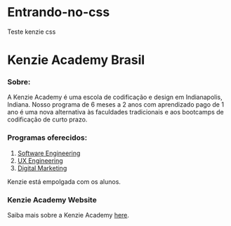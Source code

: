# Entrando-no-css
Teste kenzie css

  <head>
      <title>Kenzie Academy Profile</title>
      <link href="style.css" rel="stylesheet" type="text/css" />
  </head>
  <body>
    <div class="content">
      <h1>Kenzie Academy Brasil</h1>
      <h3>Sobre:</h3>
      <p>      
        A Kenzie Academy é uma escola de codificação e design em Indianapolis, Indiana. Nosso programa de 6 meses a 2 anos com aprendizado pago de 1 ano é uma nova alternativa às faculdades tradicionais e aos bootcamps de codificação de curto prazo.
      </p>
      <div class="offeredPrograms"> 
        <h3 id="tittlePrograms">Programas oferecidos:</h3>
          <ol>
          <li><a href="#">Software Engineering</a></li> 
          <li><a href="#">UX Engineering</a></li>
          <li id="unavailable"><a href="#">Digital Marketing</a></li>
        </ol>
      </div>
      <div class="knowMore">
        <p> Kenzie está empolgada com os <span id=""> alunos</span>. <p> 
        <h3>Kenzie Academy Website</h3>
        <p>
          Saiba mais sobre a Kenzie Academy <a href="https://www.kenzie.academy/">here</a>. 
        </p>
      </div>
    </div>
  </body>


